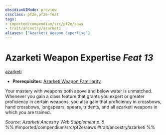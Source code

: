 ```yaml
---
obsidianUIMode: preview
cssclass: pf2e,pf2e-feat
tags:
- imported/compendium/src/pf2e/aaws
- trait/ancestry/azarketi
aliases: ["Azarketi Weapon Expertise"]
---
```

# Azarketi Weapon Expertise  *Feat 13*  
[azarketi](azarketi-loag.md)  

- **Prerequisites**: [Azarketi Weapon Familiarity](azarketi-weapon-familiarity-aaws.md)

Your mastery with weapons both above and below water is unmatched. Whenever you gain a class feature that grants you expert or greater proficiency in certain weapons, you also gain that proficiency in crossbows, hand crossbows, longspears, spears, tridents, and all azarketi weapons in which you are trained.

*Source: Azarketi Ancestry Web Supplement p. 5*  
%% #imported/compendium/src/pf2e/aaws #trait/ancestry/azarketi %%